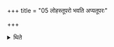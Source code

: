 +++
title = "05 लोहस्तूपरो भवति अप्यतूपरः"

+++

<details><summary>थिते</summary>

लोहस्तूपरो भवति । अप्यतूपरः । कृष्णसारङ्गो लोहितसारङ्गो वा ५
</details>
